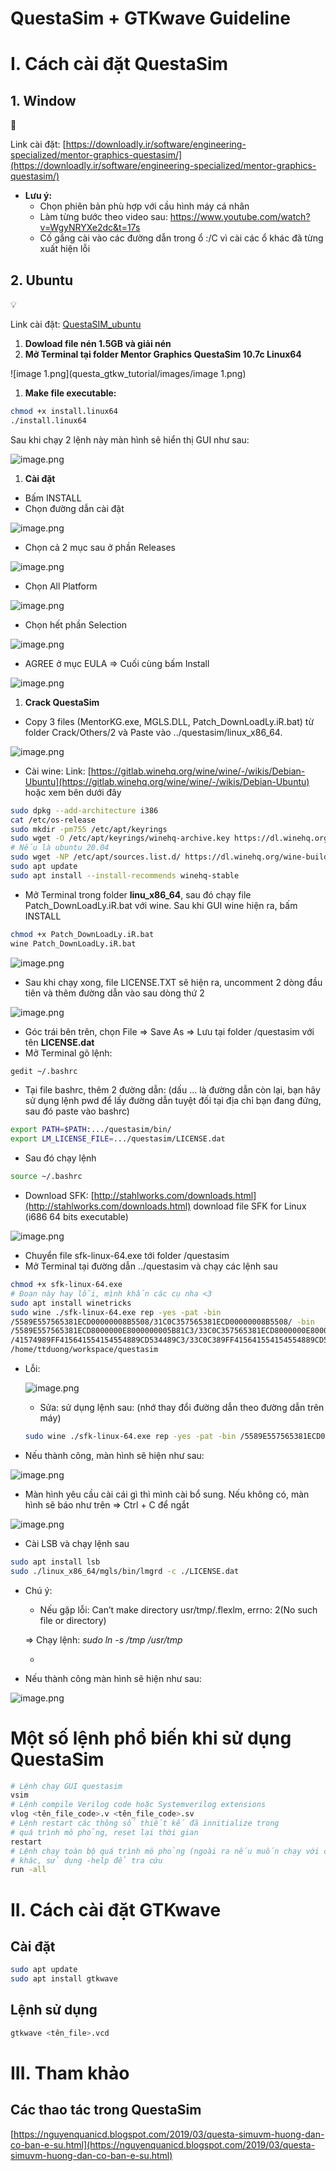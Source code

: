 # QuestaSim + GTKwave Guideline

# I. Cách cài đặt QuestaSim

## 1. Window

<aside>
📎

Link cài đặt: [https://downloadly.ir/software/engineering-specialized/mentor-graphics-questasim/](https://downloadly.ir/software/engineering-specialized/mentor-graphics-questasim/)

</aside>

- **Lưu ý:**
    - Chọn phiên bản phù hợp với cầu hình máy cá nhân
    - Làm từng bước theo video sau: https://www.youtube.com/watch?v=WgyNRYXe2dc&t=17s
    - Cố gắng cài vào các đường dẫn trong ổ :/C vì cài các ổ khác đã từng xuất hiện lỗi

## 2. Ubuntu

<aside>
💡

Link cài đặt: [QuestaSIM_ubuntu](https://drive.google.com/drive/folders/12tQXvh8veksHScQ6VrZCLLe9KkT6B7Yr?fbclid=IwY2xjawFL3S1leHRuA2FlbQIxMAABHQ7Nz02Jscba9LGLournPpAfjl2eYbLoSPg-3CxS7Je_UTez0DhggsQqXg_aem_ZZUsoBI9JJzbtVwotUjMkQ)

</aside>

1. **Dowload file nén 1.5GB và giải nén**
2. **Mở Terminal tại folder Mentor Graphics QuestaSim 10.7c Linux64**

![image 1.png](questa_gtkw_tutorial/images/image 1.png)

1. **Make file executable:** 

```bash
chmod +x install.linux64
./install.linux64
```

Sau khi chạy 2 lệnh này màn hình sẽ hiển thị GUI như sau:

![image.png](QuestaSim%20+%20GTKwave%20Guideline%208fbb5a1bb36b43939404ff3083c8e484/image%201.png)

1. **Cài đặt**
- Bấm INSTALL
- Chọn đường dẫn cài đặt

![image.png](QuestaSim%20+%20GTKwave%20Guideline%208fbb5a1bb36b43939404ff3083c8e484/image%202.png)

- Chọn cả 2 mục sau ở phần Releases

![image.png](QuestaSim%20+%20GTKwave%20Guideline%208fbb5a1bb36b43939404ff3083c8e484/image%203.png)

- Chọn All Platform

![image.png](QuestaSim%20+%20GTKwave%20Guideline%208fbb5a1bb36b43939404ff3083c8e484/image%204.png)

- Chọn hết phần Selection

![image.png](QuestaSim%20+%20GTKwave%20Guideline%208fbb5a1bb36b43939404ff3083c8e484/image%205.png)

- AGREE ở mục EULA ⇒ Cuối cùng bấm Install

![image.png](QuestaSim%20+%20GTKwave%20Guideline%208fbb5a1bb36b43939404ff3083c8e484/image%206.png)

1. **Crack QuestaSim**
- Copy 3 files (MentorKG.exe, MGLS.DLL, Patch_DownLoadLy.iR.bat) từ folder
Crack/Others/2 và Paste vào ../questasim/linux_x86_64.

![image.png](QuestaSim%20+%20GTKwave%20Guideline%208fbb5a1bb36b43939404ff3083c8e484/image%207.png)

- Cài wine: Link: [https://gitlab.winehq.org/wine/wine/-/wikis/Debian-Ubuntu](https://gitlab.winehq.org/wine/wine/-/wikis/Debian-Ubuntu) hoặc xem bên dưới đây

```bash
sudo dpkg --add-architecture i386
cat /etc/os-release
sudo mkdir -pm755 /etc/apt/keyrings
sudo wget -O /etc/apt/keyrings/winehq-archive.key https://dl.winehq.org/wine-builds/winehq.key
# Nếu là ubuntu 20.04
sudo wget -NP /etc/apt/sources.list.d/ https://dl.winehq.org/wine-builds/ubuntu/dists/focal/winehq-focal.sources
sudo apt update
sudo apt install --install-recommends winehq-stable
```

- Mở Terminal trong folder **linu_x86_64**, sau đó chạy file Patch_DownLoadLy.iR.bat với wine. Sau khi GUI wine hiện ra, bấm INSTALL

```bash
chmod +x Patch_DownLoadLy.iR.bat
wine Patch_DownLoadLy.iR.bat
```

![image.png](QuestaSim%20+%20GTKwave%20Guideline%208fbb5a1bb36b43939404ff3083c8e484/image%208.png)

- Sau khi chạy xong, file LICENSE.TXT sẽ hiện ra, uncomment 2 dòng đầu tiên và thêm đường dẫn vào sau dòng thứ 2

![image.png](QuestaSim%20+%20GTKwave%20Guideline%208fbb5a1bb36b43939404ff3083c8e484/image%209.png)

- Góc trái bên trên, chọn File ⇒ Save As ⇒ Lưu tại folder /questasim với tên **LICENSE.dat**
- Mở Terminal gõ lệnh:

```bash
gedit ~/.bashrc
```

- Tại file bashrc, thêm 2 đường dẫn: (dấu … là đường dẫn còn lại, bạn hãy sử dụng lệnh pwd để lấy đường dẫn tuyệt đối tại địa chỉ bạn đang đứng, sau đó paste vào bashrc)

```bash
export PATH=$PATH:.../questasim/bin/
export LM_LICENSE_FILE=.../questasim/LICENSE.dat 
```

- Sau đó chạy lệnh

```bash
source ~/.bashrc
```

- Download SFK: [http://stahlworks.com/downloads.html](http://stahlworks.com/downloads.html) download file SFK for Linux
(i686 64 bits executable)

![image.png](QuestaSim%20+%20GTKwave%20Guideline%208fbb5a1bb36b43939404ff3083c8e484/image%2010.png)

- Chuyển file sfk-linux-64.exe tới folder /questasim
- Mở Terminal tại đường dẫn ../questasim và chạy các lệnh sau

```bash
chmod +x sfk-linux-64.exe
# Đoạn này hay lỗi, mình khấn các cụ nha <3
sudo apt install winetricks
sudo wine ./sfk-linux-64.exe rep -yes -pat -bin
/5589E557565381ECD00000008B5508/31C0C357565381ECD00000008B5508/ -bin
/5589E557565381ECD8000000E8000000005B81C3/33C0C357565381ECD8000000E8000000005B81C3/ -bin
/41574989FF415641554154554889CD534489C3/33C0C389FF415641554154554889CD534489C3/ -dir
/home/ttduong/workspace/questasim
```

- Lỗi:
    
    ![image.png](QuestaSim%20+%20GTKwave%20Guideline%208fbb5a1bb36b43939404ff3083c8e484/image%2011.png)
    
    - Sửa: sử dụng lệnh sau: (nhớ thay đổi đường dẫn theo đường dẫn trên máy)
    
    ```bash
    sudo wine ./sfk-linux-64.exe rep -yes -pat -bin /5589E557565381ECD00000008B5508/31C0C357565381ECD00000008B5508/ -bin /5589E557565381ECD8000000E8000000005B81C3/33C0C357565381ECD8000000E8000000005B81C3/ -bin /41574989FF415641554154554889CD534489C3/33C0C389FF415641554154554889CD534489C3/ -dir /home/ttduong/workspace/questasim
    ```
    
- Nếu thành công, màn hình sẽ hiện như sau:

![image.png](QuestaSim%20+%20GTKwave%20Guideline%208fbb5a1bb36b43939404ff3083c8e484/image%2012.png)

- Màn hình yêu cầu cài cái gì thì mình cài bổ sung. Nếu không có, màn hình sẽ báo như trên ⇒ Ctrl + C để ngắt

![image.png](QuestaSim%20+%20GTKwave%20Guideline%208fbb5a1bb36b43939404ff3083c8e484/image%2013.png)

- Cài LSB và chạy lệnh sau

```bash
sudo apt install lsb
sudo ./linux_x86_64/mgls/bin/lmgrd -c ./LICENSE.dat
```

- Chú ý:
    - Nếu gặp lỗi: Can’t make directory usr/tmp/.flexlm, errno: 2(No such file or directory)
    
    ⇒ Chạy lệnh: *sudo ln -s /tmp /usr/tmp*
    
    - 
- Nếu thành công màn hình sẽ hiện như sau:

![image.png](QuestaSim%20+%20GTKwave%20Guideline%208fbb5a1bb36b43939404ff3083c8e484/image%2014.png)

# Một số lệnh phổ biến khi sử dụng QuestaSim

```bash
# Lệnh chạy GUI questasim
vsim
# Lệnh compile Verilog code hoặc Systemverilog extensions
vlog <tên_file_code>.v <tên_file_code>.sv 
# Lệnh restart các thông số thiết kế đã innitialize trong 
# quá trình mô phỏng, reset lại thời gian
restart
# Lệnh chạy toàn bộ quá trình mô phỏng (ngoài ra nếu muốn chạy với các options
# khác, sử dụng -help để tra cứu
run -all

```

# II. Cách cài đặt GTKwave

## Cài đặt

```bash
sudo apt update
sudo apt install gtkwave
```

## Lệnh sử dụng

```bash
gtkwave <tên_file>.vcd
```

# III. Tham khảo

## Các thao tác trong QuestaSim

[https://nguyenquanicd.blogspot.com/2019/03/questa-simuvm-huong-dan-co-ban-e-su.html](https://nguyenquanicd.blogspot.com/2019/03/questa-simuvm-huong-dan-co-ban-e-su.html)
